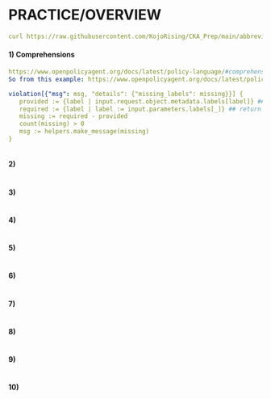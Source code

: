 # PRACTICE/OVERVIEW
```yaml
curl https://raw.githubusercontent.com/KojoRising/CKA_Prep/main/abbreviated_alias.sh > alias.sh && source alias.sh
```

#### 1) Comprehensions
```yaml
https://www.openpolicyagent.org/docs/latest/policy-language/#comprehensions
So from this example: https://www.openpolicyagent.org/docs/latest/policy-language/#comprehensions

violation[{"msg": msg, "details": {"missing_labels": missing}}] {
   provided := {label | input.request.object.metadata.labels[label]} ## Return label
   required := {label | label := input.parameters.labels[_]} ## return label
   missing := required - provided
   count(missing) > 0
   msg := helpers.make_message(missing)
}



```

#### 2)
```yaml

```

#### 3)
```yaml

```

#### 4)
```yaml

```

#### 5)
```yaml

```

#### 6)
```yaml

```

#### 7)
```yaml

```

#### 8)
```yaml

```

#### 9)
```yaml

```

#### 10)
```yaml

```

